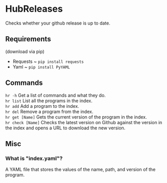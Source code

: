 # HubReleases
Checks whether your github release is up to date.

## Requirements
(download via pip)<br/>
- Requests ~ ``pip install requests``
- Yaml ~ ``pip install PyYAML``

## Commands
```hr -h``` Get a list of commands and what they do.<br/>
```hr list``` List all the programs in the index.<br/>
```hr add``` Add a program to the index.<br/>
```hr del``` Remove a program from the index.<br/>
```hr get [Name]``` Gets the current version of the program in the index.<br/>
```hr check [Name]``` Checks the latest version on Github against the version in the index and opens a URL to download the new version.<br/>

## Misc
### What is "index.yaml"?
A YAML file that stores the values of the name, path, and version of the program.
